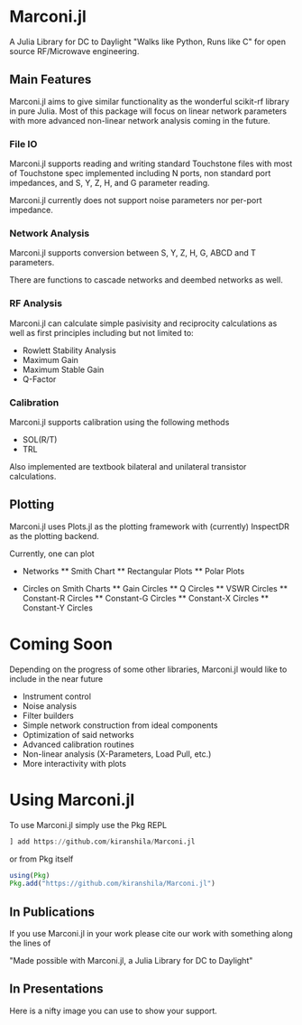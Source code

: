 # Marconi.jl
A Julia Library for DC to Daylight
"Walks like Python, Runs like C" for open source RF/Microwave engineering.

## Main Features
Marconi.jl aims to give similar functionality as the wonderful scikit-rf
library in pure Julia. Most of this package will focus on linear network parameters
with more advanced non-linear network analysis coming in the future.
### File IO
Marconi.jl supports reading and writing standard Touchstone files with most of
Touchstone spec implemented including N ports, non standard port impedances, and
S, Y, Z, H, and G parameter reading.

Marconi.jl currently does not support noise parameters nor per-port impedance.
### Network Analysis
Marconi.jl supports conversion between S, Y, Z, H, G, ABCD and T parameters.

There are functions to cascade networks and deembed networks as well.
### RF Analysis
Marconi.jl can calculate simple pasivisity and reciprocity calculations as well
as first principles including but not limited to:
* Rowlett Stability Analysis
* Maximum Gain
* Maximum Stable Gain
* Q-Factor

### Calibration
Marconi.jl supports calibration using the following methods
* SOL(R/T)
* TRL

Also implemented are textbook bilateral and unilateral transistor calculations.

## Plotting
Marconi.jl uses Plots.jl as the plotting framework with (currently) InspectDR as
the plotting backend.

Currently, one can plot
* Networks
** Smith Chart
** Rectangular Plots
** Polar Plots

* Circles on Smith Charts
** Gain Circles
** Q Circles
** VSWR Circles
** Constant-R Circles
** Constant-G Circles
** Constant-X Circles
** Constant-Y Circles

# Coming Soon
Depending on the progress of some other libraries, Marconi.jl would like to include
in the near future
* Instrument control
* Noise analysis
* Filter builders
* Simple network construction from ideal components
* Optimization of said networks
* Advanced calibration routines
* Non-linear analysis (X-Parameters, Load Pull, etc.)
* More interactivity with plots

# Using Marconi.jl
To use Marconi.jl simply use the Pkg REPL
```julia
] add https://github.com/kiranshila/Marconi.jl
```
or from Pkg itself
```julia
using(Pkg)
Pkg.add("https://github.com/kiranshila/Marconi.jl")
```

## In Publications
If you use Marconi.jl in your work please cite our work with something along the lines of

"Made possible with Marconi.jl, a Julia Library for DC to Daylight"

## In Presentations
Here is a nifty image you can use to show your support.
